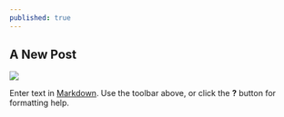 ```yaml
---
published: true
---
```

## A New Post
![]({{site.baseurl}}/eccfea4b5180128cabe931d1d4b75ef46cd0f28c)

Enter text in [Markdown](http://daringfireball.net/projects/markdown/). Use the toolbar above, or click the **?** button for formatting help.
